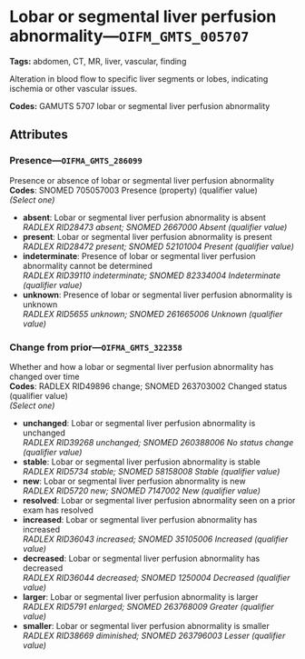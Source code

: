 # Lobar or segmental liver perfusion abnormality—`OIFM_GMTS_005707`

**Tags:** abdomen, CT, MR, liver, vascular, finding

Alteration in blood flow to specific liver segments or lobes, indicating ischemia or other vascular issues.

**Codes:** GAMUTS 5707 lobar or segmental liver perfusion abnormality

## Attributes

### Presence—`OIFMA_GMTS_286099`

Presence or absence of lobar or segmental liver perfusion abnormality  
**Codes**: SNOMED 705057003 Presence (property) (qualifier value)  
*(Select one)*

- **absent**: Lobar or segmental liver perfusion abnormality is absent  
_RADLEX RID28473 absent; SNOMED 2667000 Absent (qualifier value)_
- **present**: Lobar or segmental liver perfusion abnormality is present  
_RADLEX RID28472 present; SNOMED 52101004 Present (qualifier value)_
- **indeterminate**: Presence of lobar or segmental liver perfusion abnormality cannot be determined  
_RADLEX RID39110 indeterminate; SNOMED 82334004 Indeterminate (qualifier value)_
- **unknown**: Presence of lobar or segmental liver perfusion abnormality is unknown  
_RADLEX RID5655 unknown; SNOMED 261665006 Unknown (qualifier value)_

### Change from prior—`OIFMA_GMTS_322358`

Whether and how a lobar or segmental liver perfusion abnormality has changed over time  
**Codes**: RADLEX RID49896 change; SNOMED 263703002 Changed status (qualifier value)  
*(Select one)*

- **unchanged**: Lobar or segmental liver perfusion abnormality is unchanged  
_RADLEX RID39268 unchanged; SNOMED 260388006 No status change (qualifier value)_
- **stable**: Lobar or segmental liver perfusion abnormality is stable  
_RADLEX RID5734 stable; SNOMED 58158008 Stable (qualifier value)_
- **new**: Lobar or segmental liver perfusion abnormality is new  
_RADLEX RID5720 new; SNOMED 7147002 New (qualifier value)_
- **resolved**: Lobar or segmental liver perfusion abnormality seen on a prior exam has resolved  
- **increased**: Lobar or segmental liver perfusion abnormality has increased  
_RADLEX RID36043 increased; SNOMED 35105006 Increased (qualifier value)_
- **decreased**: Lobar or segmental liver perfusion abnormality has decreased  
_RADLEX RID36044 decreased; SNOMED 1250004 Decreased (qualifier value)_
- **larger**: Lobar or segmental liver perfusion abnormality is larger  
_RADLEX RID5791 enlarged; SNOMED 263768009 Greater (qualifier value)_
- **smaller**: Lobar or segmental liver perfusion abnormality is smaller  
_RADLEX RID38669 diminished; SNOMED 263796003 Lesser (qualifier value)_